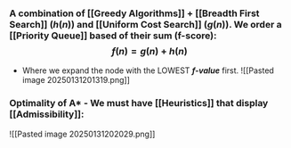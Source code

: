 ### A combination of [[Greedy Algorithms]] + [[Breadth First Search]] ($h(n)$) and [[Uniform Cost Search]] ($g(n)$). We order a [[Priority Queue]] based of their sum (f-score): $$f(n)=g(n)+h(n)$$
- Where we expand the node with the LOWEST ***f-value*** first.
![[Pasted image 20250131201319.png]]
### Optimality of A* - We must have [[Heuristics]] that display [[Admissibility]]:
![[Pasted image 20250131202029.png]]
